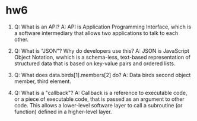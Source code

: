 # hw6

1. Q: What is an API?
   A: API is Application Programming Interface, which is a software intermediary that allows two applications to talk to each other. 

2. Q: What is "JSON"? Why do developers use this?
   A: JSON is JavaScript Object Notation, wwhich is a schema-less, text-based representation of structured data that is based on key-value pairs and ordered lists. 

3. Q: What does data.birds[1].members[2] do?
   A: Data birds second object member, third element.

4. Q: What is a "callback"?
   A: Callback is a reference to executable code, or a piece of executable code, that is passed as an argument to other code. This allows a lower-level software layer to call a subroutine (or function) defined in a higher-level layer.
